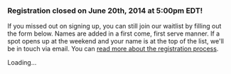 
### Registration closed on June 20th, 2014 at 5:00pm EDT!


If you missed out on signing up, you can still join our waitlist by filling out the form below. Names are added in a first come, first serve manner. If a spot opens up at the weekend and your name is at the top of the list, we'll be in touch via email. You can [read more about the registration process](\"http://www.youthdanceweekend.org/ydw-2014/register/\").


Loading...


